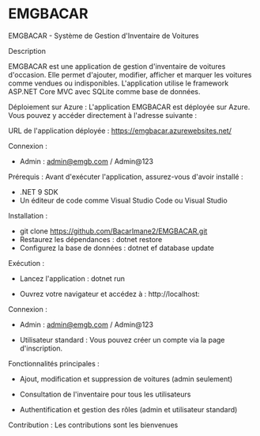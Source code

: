 # EMGBACAR
EMGBACAR - Système de Gestion d'Inventaire de Voitures

Description

EMGBACAR est une application de gestion d'inventaire de voitures d'occasion. Elle permet d'ajouter, modifier, afficher et marquer les voitures comme vendues ou indisponibles. L'application utilise le framework ASP.NET Core MVC avec SQLite comme base de données.

Déploiement sur Azure : 
L'application EMGBACAR est déployée sur Azure. Vous pouvez y accéder directement à l'adresse suivante :

URL de l'application déployée :
https://emgbacar.azurewebsites.net/

Connexion : 
- Admin : admin@emgb.com / Admin@123

Prérequis :
Avant d'exécuter l'application, assurez-vous d'avoir installé :

- .NET 9 SDK
- Un éditeur de code comme Visual Studio Code ou Visual Studio

Installation : 
- git clone https://github.com/BacarImane2/EMGBACAR.git
- Restaurez les dépendances :
    dotnet restore
- Configurez la base de données :
    dotnet ef database update

Exécution : 

- Lancez l'application :
    dotnet run

- Ouvrez votre navigateur et accédez à :
    http://localhost:<port>

Connexion : 
- Admin : admin@emgb.com / Admin@123

- Utilisateur standard : Vous pouvez créer un compte via la page d'inscription.

Fonctionnalités principales :

- Ajout, modification et suppression de voitures (admin seulement)

- Consultation de l'inventaire pour tous les utilisateurs

- Authentification et gestion des rôles (admin et utilisateur standard)

Contribution :
Les contributions sont les bienvenues 

